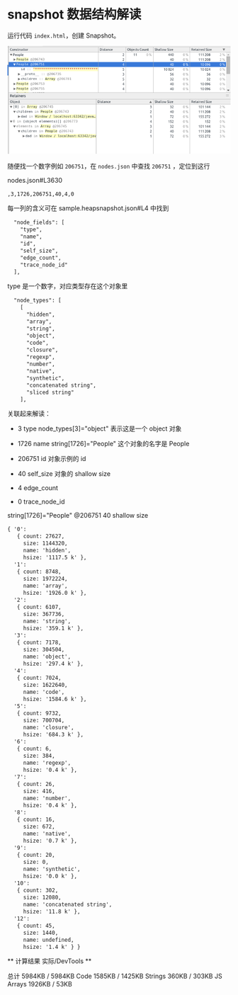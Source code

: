 # snapshot 数据结构解读

运行代码 `index.html`，创建 Snapshot。

![heapsnapshot](./devtools_heapsnapshot_screenshot.png)

随便找一个数字例如 `206751`，在 `nodes.json` 中查找 `206751` ，定位到这行

nodes.json#L3630

```
,3,1726,206751,40,4,0
```

每一列的含义可在 sample.heapsnapshot.json#L4 中找到

```
  "node_fields": [
    "type",
    "name",
    "id",
    "self_size",
    "edge_count",
    "trace_node_id"
  ],
```

type 是一个数字，对应类型存在这个对象里

```
  "node_types": [
    [
      "hidden",
      "array",
      "string",
      "object",
      "code",
      "closure",
      "regexp",
      "number",
      "native",
      "synthetic",
      "concatenated string",
      "sliced string"
    ],
```

关联起来解读：

- 3 type node_types[3]="object" 表示这是一个 object 对象

- 1726 name string[1726]="People" 这个对象的名字是 People

- 206751 id 对象示例的 id

- 40 self_size 对象的 shallow size

- 4 edge_count 

- 0 trace_node_id

string[1726]="People"
@206751 
40 shallow size


```
{ '0': 
   { count: 27627,
     size: 1144320,
     name: 'hidden',
     hsize: '1117.5 k' },
  '1': 
   { count: 8748,
     size: 1972224,
     name: 'array',
     hsize: '1926.0 k' },
  '2': 
   { count: 6107,
     size: 367736,
     name: 'string',
     hsize: '359.1 k' },
  '3': 
   { count: 7178,
     size: 304504,
     name: 'object',
     hsize: '297.4 k' },
  '4': 
   { count: 7024,
     size: 1622640,
     name: 'code',
     hsize: '1584.6 k' },
  '5': 
   { count: 9732,
     size: 700704,
     name: 'closure',
     hsize: '684.3 k' },
  '6': 
   { count: 6,
     size: 384,
     name: 'regexp',
     hsize: '0.4 k' },
  '7': 
   { count: 26,
     size: 416,
     name: 'number',
     hsize: '0.4 k' },
  '8': 
   { count: 16,
     size: 672,
     name: 'native',
     hsize: '0.7 k' },
  '9': 
   { count: 20,
     size: 0,
     name: 'synthetic',
     hsize: '0.0 k' },
  '10': 
   { count: 302,
     size: 12080,
     name: 'concatenated string',
     hsize: '11.8 k' },
  '12': 
   { count: 45,
     size: 1440,
     name: undefined,
     hsize: '1.4 k' } }
```

** 计算结果 实际/DevTools ** 

总计 5984KB / 5984KB
Code 1585KB / 1425KB
Strings 360KB / 303KB
JS Arrays 1926KB / 53KB
